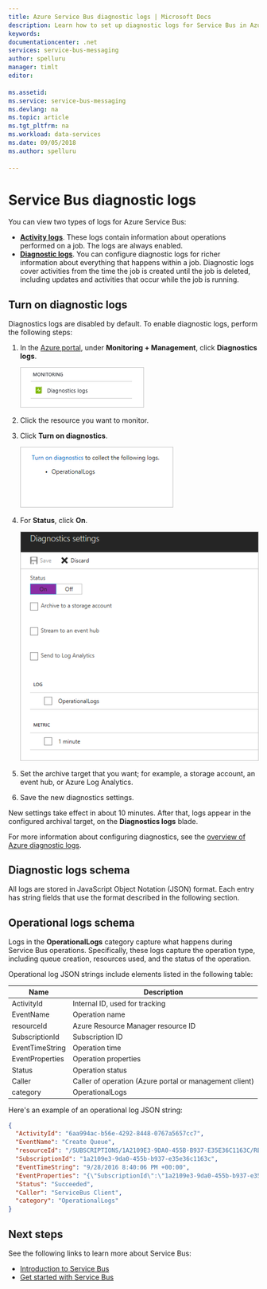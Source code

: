 ```yaml
---
title: Azure Service Bus diagnostic logs | Microsoft Docs
description: Learn how to set up diagnostic logs for Service Bus in Azure.
keywords:
documentationcenter: .net
services: service-bus-messaging
author: spelluru
manager: timlt
editor:

ms.assetid:
ms.service: service-bus-messaging
ms.devlang: na
ms.topic: article
ms.tgt_pltfrm: na
ms.workload: data-services
ms.date: 09/05/2018
ms.author: spelluru

---
```

# Service Bus diagnostic logs

You can view two types of logs for Azure Service Bus:
* **[Activity logs](../azure-monitor/platform/activity-logs-overview.md)**. These logs contain information about operations performed on a job. The logs are always enabled.
* **[Diagnostic logs](../azure-monitor/platform/diagnostic-logs-overview.md)**. You can configure diagnostic logs for richer information about everything that happens within a job. Diagnostic logs cover activities from the time the job is created until the job is deleted, including updates and activities that occur while the job is running.

## Turn on diagnostic logs

Diagnostics logs are disabled by default. To enable diagnostic logs, perform the following steps:

1.	In the [Azure portal](https://portal.azure.com), under **Monitoring + Management**, click **Diagnostics logs**.

	![blade navigation to diagnostic logs](./media/service-bus-diagnostic-logs/image1.png)

2. Click the resource you want to monitor.  

3.	Click **Turn on diagnostics**.

	![turn on diagnostic logs](./media/service-bus-diagnostic-logs/image2.png)

4.	For **Status**, click **On**.

	![change status diagnostic logs](./media/service-bus-diagnostic-logs/image3.png)

5.	Set the archive target that you want; for example, a storage account, an event hub, or Azure Log Analytics.

6.	Save the new diagnostics settings.

New settings take effect in about 10 minutes. After that, logs appear in the configured archival target, on the **Diagnostics logs** blade.

For more information about configuring diagnostics, see the [overview of Azure diagnostic logs](../azure-monitor/platform/diagnostic-logs-overview.md).

## Diagnostic logs schema

All logs are stored in JavaScript Object Notation (JSON) format. Each entry has string fields that use the format described in the following section.

## Operational logs schema

Logs in the **OperationalLogs** category capture what happens during Service Bus operations. Specifically, these logs capture the operation type, including queue creation, resources used, and the status of the operation.

Operational log JSON strings include elements listed in the following table:

Name | Description
------- | -------
ActivityId | Internal ID, used for tracking
EventName | Operation name			 
resourceId | Azure Resource Manager resource ID
SubscriptionId | Subscription ID
EventTimeString | Operation time
EventProperties | Operation properties
Status | Operation status
Caller | Caller of operation (Azure portal or management client)
category | OperationalLogs

Here's an example of an operational log JSON string:

```json
{
  "ActivityId": "6aa994ac-b56e-4292-8448-0767a5657cc7",
  "EventName": "Create Queue",
  "resourceId": "/SUBSCRIPTIONS/1A2109E3-9DA0-455B-B937-E35E36C1163C/RESOURCEGROUPS/DEFAULT-SERVICEBUS-CENTRALUS/PROVIDERS/MICROSOFT.SERVICEBUS/NAMESPACES/SHOEBOXEHNS-CY4001",
  "SubscriptionId": "1a2109e3-9da0-455b-b937-e35e36c1163c",
  "EventTimeString": "9/28/2016 8:40:06 PM +00:00",
  "EventProperties": "{\"SubscriptionId\":\"1a2109e3-9da0-455b-b937-e35e36c1163c\",\"Namespace\":\"shoeboxehns-cy4001\",\"Via\":\"https://shoeboxehns-cy4001.servicebus.windows.net/f8096791adb448579ee83d30e006a13e/?api-version=2016-07\",\"TrackingId\":\"5ee74c9e-72b5-4e98-97c4-08a62e56e221_G1\"}",
  "Status": "Succeeded",
  "Caller": "ServiceBus Client",
  "category": "OperationalLogs"
}
```

## Next steps

See the following links to learn more about Service Bus:

* [Introduction to Service Bus](service-bus-messaging-overview.md)
* [Get started with Service Bus](service-bus-dotnet-get-started-with-queues.md)

